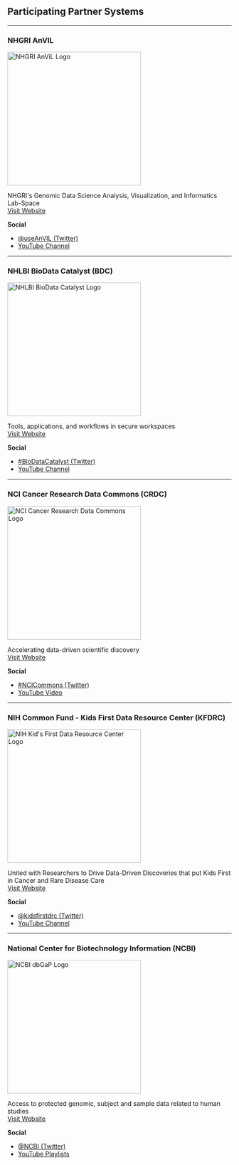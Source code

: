 ## Participating Partner Systems

---

### NHGRI AnVIL
<img
  src="https://github.com/user-attachments/assets/70b46e13-8fe6-4212-8392-8d1d59cbede9"
  alt="NHGRI AnViL Logo"
  width="300"
/>

NHGRI's Genomic Data Science Analysis, Visualization, and Informatics Lab-Space  
[Visit Website](https://anvilproject.org)

**Social**  
- [@useAnVIL (Twitter)](https://twitter.com/useAnVIL)  
- [YouTube Channel](https://www.youtube.com/channel/UCBbHCj7kUogAMFyBAzzzfUw)

---

### NHLBI BioData Catalyst (BDC)

<img
  src="https://github.com/user-attachments/assets/c58acff4-fa85-43e7-a9e1-59e985caec10"
  alt="NHLBI BioData Catalyst Logo"
  width="300"
/>

Tools, applications, and workflows in secure workspaces  
[Visit Website](https://biodatacatalyst.nhlbi.nih.gov)

**Social**  
- [#BioDataCatalyst (Twitter)](https://twitter.com/hashtag/BioDataCatalyst)  
- [YouTube Channel](https://www.youtube.com/channel/UCGkmY5oNK8uFZzT8vV_9KgQ)

---

### NCI Cancer Research Data Commons (CRDC)

<img
  src="https://github.com/user-attachments/assets/54ffb639-729a-40e1-bb14-bc3d25676a17"
  alt="NCI Cancer Research Data Commons Logo"
  width="300"
/>


Accelerating data-driven scientific discovery  
[Visit Website](https://datacommons.cancer.gov/)

**Social**  
- [#NCICommons (Twitter)](https://twitter.com/hashtag/NCICommons)  
- [YouTube Video](https://www.youtube.com/embed/tk1nEX2gnqk)

---

### NIH Common Fund - Kids First Data Resource Center (KFDRC)
<img
  src="https://github.com/user-attachments/assets/f393209d-69ab-4a5c-8805-b52d6a18e53b"
  alt="NIH Kid's First Data Resource Center Logo"
  width="300"
/>

United with Researchers to Drive Data-Driven Discoveries that put Kids First in Cancer and Rare Disease Care  
[Visit Website](https://kidsfirstdrc.org)

**Social**  
- [@kidsfirstdrc (Twitter)](https://twitter.com/kidsfirstdrc)  
- [YouTube Channel](https://www.youtube.com/channel/UCK9sPu0j4_ci4m3nNFa6gVw/featured)

---

### National Center for Biotechnology Information (NCBI)

<img
  src="https://github.com/user-attachments/assets/57161b50-a39b-4500-b7ff-d67d555a63a2"
  alt="NCBI dbGaP Logo"
  width="300"
/>

Access to protected genomic, subject and sample data related to human studies  
[Visit Website](https://www.ncbi.nlm.nih.gov/)

**Social**  
- [@NCBI (Twitter)](https://twitter.com/NCBI)  
- [YouTube Playlists](https://www.youtube.com/user/NLMNIH/playlists)

